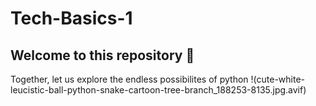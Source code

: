 # Tech-Basics-1
Welcome to this repository :rocket: 
-------------------------------------------------------------

Together, let us explore the endless possibilites of python
!(cute-white-leucistic-ball-python-snake-cartoon-tree-branch_188253-8135.jpg.avif)
